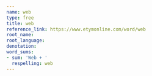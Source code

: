```yaml
---
name: web
type: free
title: web
reference_link: https://www.etymonline.com/word/web
root_name: 
root_language: 
denotation: 
word_sums:
- sum: 'Web + '
  respelling: web
---
```

